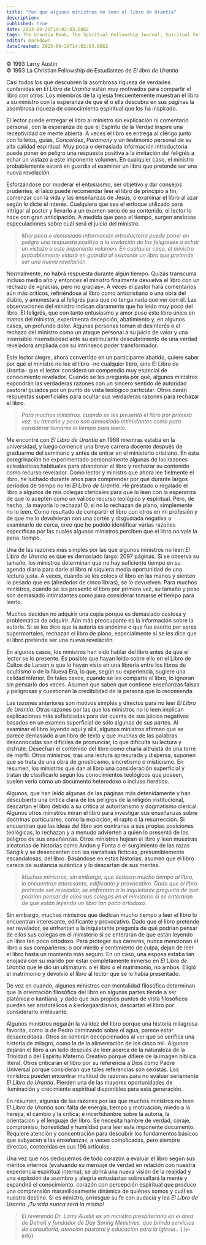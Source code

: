 ```yaml
---
title: "Por qué algunos ministros no leen el libro de Urantia"
description: 
published: true
date: 2023-09-29T14:02:03.086Z
tags: The Urantia Book, The Spiritual Fellowship Journal, Spiritual Fellowship, article
editor: markdown
dateCreated: 2023-09-29T14:02:03.086Z
---
```


<p class="v-card v-sheet theme--light grey lighten-3 px-2">© 1993 Larry Austin<br>© 1993 La Christian Fellowship de Estudiantes de <i>El libro de Urantia</i></p>


Casi todos los que descubren la asombrosa riqueza de verdades contenidas en _El Libro de Urantia_ están muy motivados para compartir el libro con otros. Los miembros de la iglesia frecuentemente muestran el libro a su ministro con la esperanza de que él o ella descubra en sus páginas la asombrosa riqueza de conocimiento espiritual que los ha inspirado.

El lector puede entregar el libro al ministro sin explicación ni comentario personal, con la esperanza de que el Espíritu de la Verdad inspire una receptividad de mente abierta. A veces el libro se entrega al clérigo junto con folletos, guías, _Concordex_, _Paramony_ y un testimonio personal de su alta calidad espiritual. Muy poca o demasiada información introductoria puede poner en peligro una respuesta positiva a la invitación del feligrés a echar un vistazo a este imponente volumen. En cualquier caso, el ministro probablemente estará en guardia al examinar un libro que pretende ser una nueva revelación.

Esforzándose por moderar el entusiasmo, ser objetivo y dar consejos prudentes, el laico puede recomendar leer el libro de principio a fin, comenzar con la vida y las enseñanzas de Jesús, o examinar el libro al azar según lo dicte el interés. Cualquiera que sea el enfoque utilizado para intrigar al pastor y llevarlo a un examen serio de su contenido, el lector lo hace con gran anticipación. A medida que pasa el tiempo, surgen ansiosas especulaciones sobre cuál será el juicio del ministro.

> _Muy poca o demasiada información introductoria puede poner en peligro una respuesta positiva a la invitación de los feligreses a echar un vistazo a este imponente volumen. En cualquier caso, el ministro probablemente estará en guardia al examinar un libro que pretende ser una nueva revelación._

Normalmente, no habrá respuesta durante algún tiempo. Quizás transcurra incluso medio año y entonces el ministro finalmente devuelva el libro con un rechazo de «gracias, pero no gracias». A veces el pastor hará comentarios aún más críticos, refiriéndose al libro como anticristiano o una obra del diablo, y amonestará al feligrés para que no tenga nada que ver con él. Las observaciones del ministro indican claramente que ha leído muy poco del libro. El feligrés, que con tanto entusiasmo y amor puso este libro único en manos del ministro, experimenta decepción, abatimiento y, en algunos casos, un profundo dolor. Algunas personas toman el desinterés o el rechazo del ministro como un ataque personal a su juicio de valor y una insensible insensibilidad ante su estimulante descubrimiento de una verdad reveladora ampliada con su intrínseco poder transformador.

Este lector alegre, ahora convertido en un participante abatido, quiere saber por qué el ministro no lee el libro -no cualquier libro, sino El Libro de Urantia- que el lector considera un compendio muy especial de conocimiento revelador. Cuando se les pregunta por qué, algunos ministros expondrán las verdaderas razones con un sincero sentido de autoridad pastoral guiados por un punto de vista teológico particular. Otros darán respuestas superficiales para ocultar sus verdaderas razones para rechazar el libro.

> _Para muchos ministros, cuando se les presentó el libro por primera vez, su tamaño y peso son demasiado intimidantes como para considerar tomarse el tiempo para leerlo._

Me encontré con _El Libro de Urantia_ en 1968 mientras estaba en la universidad, y luego comencé una breve carrera docente después de graduarme del seminario y antes de entrar en el ministerio cristiano. En esta peregrinación he experimentado personalmente algunas de las razones eclesiásticas habituales para abandonar el libro y rechazar su contenido como recurso revelador. Como lector y ministro que ahora lee fielmente el libro, he luchado durante años para comprender por qué durante largos períodos de tiempo no leí _El Libro de Urantia_. He prestado o regalado el libro a algunos de mis colegas clericales para que lo lean con la esperanza de que lo acepten como un valioso recurso teológico y espiritual. Pero, de hecho, ¡la mayoría lo rechaza! O, si no lo rechazan de plano, simplemente no lo leen. Como resultado de compartir el libro con otros en mi profesión y de que me lo devolvieran con una cortés y disgustada negativa a examinarlo de cerca, creo que he podido identificar varias razones específicas por las cuales algunos ministros perciben que el libro no vale la pena. tiempo.

Una de las razones más simples por las que algunos ministros no leen _El Libro de Urantia_ es que es demasiado largo: 2097 páginas. Si se observa su tamaño, los ministros determinan que no hay suficiente tiempo en su agenda diaria para darle al libro ni siquiera media oportunidad de una lectura justa. A veces, cuando se les coloca el libro en las manos y sienten lo pesado que es (alrededor de cinco libras), se lo devuelven. Para muchos ministros, cuando se les presentó el libro por primera vez, su tamaño y peso son demasiado intimidantes como para considerar tomarse el tiempo para leerlo.

Muchos deciden no adquirir una copia porque es demasiado costosa y problemática de adquirir. Aún más preocupante es la información sobre la autoría. Si se les dice que la autoría es anónima o que fue escrito por seres supermortales, rechazan el libro de plano, especialmente si se les dice que el libro pretende ser una nueva revelación.

En algunos casos, los ministros han oído hablar del libro antes de que el lector se lo presente. Es posible que hayan leído sobre ello en el Libro de Cultos de Larson o que lo hayan visto en una librería entre los libros de ocultismo o de la Nueva Era, lo que, según su experiencia, sugiere una calidad inferior. En tales casos, cuando se les comparte el libro, lo ignoran sin pensarlo dos veces. Asumen que saben que contiene enseñanzas falsas y peligrosas y cuestionan la credibilidad de la persona que lo recomienda.

Las razones anteriores son motivos simples y directos para no leer _El Libro de Urantia_. Otras razones por las que los ministros no lo leen implican explicaciones más sofisticadas para dar cuenta de sus juicios negativos basados en un examen superficial de sólo algunas de sus partes. Al examinar el libro leyendo aquí y allá, algunos ministros afirman que se parece demasiado a un libro de texto y que muchas de las palabras desconocidas son difíciles de pronunciar, lo que dificulta su lectura y disfrute. Desechan el contenido del libro como charla altruista de una torre de marfil. Otros ministros, tras una lectura apresurada y dispersa, suponen que se trata de una obra de gnosticismo, sincretismo o misticismo. En resumen, los ministros que dan al libro una consideración superficial y tratan de clasificarlo según los conocimientos teológicos que poseen, suelen verlo como un documento heterodoxo o incluso herético.

Algunos, que han leído algunas de las páginas más detenidamente y han descubierto una crítica clara de los peligros de la religión institucional, descartan el libro debido a su crítica al autoritarismo y dogmatismo clerical. Algunos otros ministros miran el libro para investigar sus enseñanzas sobre doctrinas particulares, como la expiación, el rapto o la resurrección. Si encuentran que las ideas del libro son contrarias a sus propias posiciones teológicas, lo rechazan y a menudo advierten a quien lo presentó de los peligros de sus enseñanzas. Otros ministros hojean el libro y leen muestras aleatorias de historias como Andon y Fonta o el surgimiento de las razas Sangik y se desencantan con las narrativas ficticias, presumiblemente escandalosas, del libro. Basándose en estas historias, asumen que el libro carece de sustancia auténtica y lo descartan de sus mentes.

> _Muchos ministros, sin embargo, que dedican mucho tiempo al libro, lo encuentran interesante, edificante y provocativo. Dado que el libro pretende ser revelador, se enfrentan a la inquietante pregunta de qué podrían pensar de ellos sus colegas en el ministerio si se enteraran de que están leyendo un libro tan poco ortodoxo._

Sin embargo, muchos ministros que dedican mucho tiempo a leer el libro lo encuentran interesante, edificante y provocativo. Dado que el libro pretende ser revelador, se enfrentan a la inquietante pregunta de qué podrían pensar de ellos sus colegas en el ministerio si se enteraran de que están leyendo un libro tan poco ortodoxo. Para proteger sus carreras, nunca mencionan el libro a sus compañeros; o por miedo y sentimiento de culpa, dejan de leer el libro hasta un momento más seguro. En un caso, una esposa estaba tan enojada con su marido por estar completamente inmerso en _El Libro de Urantia_ que le dio un ultimátum: o el libro o el matrimonio, no ambos. Eligió el matrimonio y devolvió el libro al lector que se lo había presentado.

De vez en cuando, algunos ministros con mentalidad filosófica determinan que la orientación filosófica del libro en algunas partes tiende a ser platónica o kantiana, y dado que sus propios puntos de vista filosóficos pueden ser aristotélicos o kierkegaardianos, descartan el libro por considerarlo irrelevante.

Algunos ministros negarán la validez del libro porque una historia milagrosa favorita, como la de Pedro caminando sobre el agua, parece estar desacreditada. Otros se sentirán decepcionados al ver que se verifica una historia de milagro, como la de la alimentación de los cinco mil. Algunos dejarán el libro a un lado después de leer acerca de la naturaleza de la Trinidad o del Espíritu Materno Creativo porque difiere de la imagen bíblica literal. Otros criticarán el libro por su referencia a Dios como Padre Universal porque consideran que tales referencias son sexistas. Los ministros pueden encontrar multitud de razones para no evaluar seriamente _El Libro de Urantia_. Pierden una de las mayores oportunidades de iluminación y crecimiento espiritual disponibles para esta generación.

En resumen, algunas de las razones por las que muchos ministros no leen _El Libro de Urantia_ son: falta de energía, tiempo y motivación; miedo a la herejía, el cambio y la crítica; e incertidumbre sobre la autoría, la orientación y el lenguaje del libro. Se necesita hambre de verdad, coraje, compromiso, honestidad y humildad para leer este imponente documento. Requiere atención y concentración para descubrir los fundamentos básicos que subyacen a las enseñanzas, a veces complicadas, pero siempre directas, contenidas en sus 196 artículos.

Una vez que nos dediquemos de todo corazón a evaluar el libro según sus méritos internos (evaluando su mensaje de verdad en relación con nuestra experiencia espiritual interna), se abrirá una nueva visión de la realidad y una explosión de asombro y alegría entusiastas sobresaltará la mente y expandirá el conocimiento. corazón con percepción espiritual que produce una comprensión maravillosamente dinámica de quiénes somos y cuál es nuestro destino. Si es ministro, arriesgue su fe con audacia y lea _El Libro de Urantia_. _¡Tu vida nunca será la misma!_

>_El reverendo Dr. Larry Austin es un ministro presbiteriano en el área de Detroit y fundador de Day Spring Ministries, que brinda servicios de consultoría, atención pastoral y educación para la iglesia.._
{.is-info}

